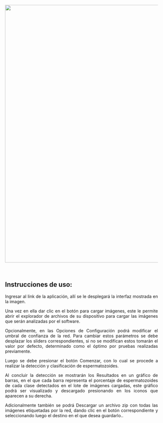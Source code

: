<head>
<style>
div.d {
  text-align: justify;
} 
</style>
<div align="center">
<p>
<img width="850" src="https://i.ibb.co/RTH8BmP/detecthc-logo.jpg"></a>
</p>
<br>  
  
</head>
<body>

<div class="d">
<h2>Instrucciones de uso:</h2>
<p> Ingresar al link de la aplicación, allí se le desplegará la interfaz mostrada en la imagen.

Una vez en ella dar clic en el botón para cargar imágenes, este le permite abrir el explorador de archivos de su dispositivo para cargar las imágenes que serán analizadas por el software.

Opcionalmente, en las Opciones de Configuración podrá modificar el umbral de confianza de la red. Para cambiar estos parámetros se debe desplazar los sliders correspondientes, si no se modifican estos tomarán el valor por defecto, determinado como el óptimo por pruebas realizadas previamente.

Luego se debe presionar el botón Comenzar, con lo cual se procede a realizar la detección y clasificación de espermatozoides.

Al concluir la detección se mostrarán los Resultados en un gráfico de barras, en el que cada barra representa el porcentaje de espermatozoides de cada clase detectados en el lote de imágenes cargadas, este gráfico podrá ser visualizado y descargado presionando en los iconos que aparecen a su derecha.

Adicionalmente también se podrá Descargar  un archivo zip con todas las imágenes etiquetadas por la red, dando clic en el botón correspondiente y seleccionando luego el destino en el que desea guardarlo..</p>
</div>

</body>

